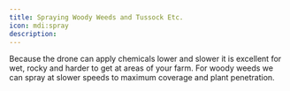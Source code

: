 ```yaml
---
title: Spraying Woody Weeds and Tussock Etc.
icon: mdi:spray
description:
---
```


Because the drone can apply chemicals lower and slower it is excellent for wet, rocky and harder to get at areas of your farm. For woody weeds we can spray at slower speeds to maximum coverage and plant penetration.
